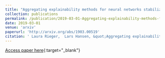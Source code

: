 ```yaml
---
title: "Aggregating explainability methods for neural networks stabilizes explanations"
collection: publications
permalink: /publication/2019-03-01-Aggregating-explainability-methods-for-neural-networks-stabilizes-explanations
date: 2019-03-01
venue: 'arxiv'
paperurl: 'http://arxiv.org/abs/1903.00519'
citation: ' Laura Rieger,  Lars Hansen, &quot;Aggregating explainability methods for neural networks stabilizes explanations.&quot; arxiv, 2019.'
---
```

[Access paper here](http://arxiv.org/abs/1903.00519){:target="_blank"}

